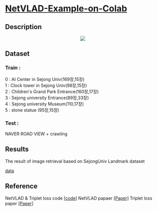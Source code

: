 # [NetVLAD-Example-on-Colab](https://github.com/socome/NetVLAD-Example-on-Colab/blob/master/NetVLAD_manual.ipynb)

## Description

<p align="center">
<img src="https://user-images.githubusercontent.com/44772344/58701146-24cdf800-83dd-11e9-924d-4e5e247bfec3.png">
</p>


## Dataset

### Train : 
0 : AI Center in Sejong Univ(169장,15장) </br>
1 : Clock tower in Sejong Univ(98장,15장)</br>
2 : Children's Grand Park Entrance(160장,17장)</br>
3 : Sejong university Entrance(89장,33장)</br>
4 : Sejong university Museum(110,17장)</br>
5 : stone statue (95장,15장)</br>

### Test :
NAVER ROAD VIEW + crawling </br>

## Results

The result of image retrieval based on SejongUniv Landmark dataset

[data](data:image/png;base64,iVBORw0KGgoAAAANSUhEUgAAAWYAAAD7CAYAAABZqT4/AAAABHNCSVQICAgIfAhkiAAAAAlwSFlz%0AAAALEgAACxIB0t1+/AAAADl0RVh0U29mdHdhcmUAbWF0cGxvdGxpYiB2ZXJzaW9uIDMuMC4zLCBo%0AdHRwOi8vbWF0cGxvdGxpYi5vcmcvnQurowAAIABJREFUeJzsnXd4VFX6xz9nWmZSSSUQAqF3ASkC%0ANhAFUde6Itixrmtb26prQXTd1d+6im1ddUVUsIN1dcEG0kuk95JASO/JTKbf+/vjztzMJJMQkISA%0A5/M8eZy599xzz53gd9685y1CVVUkEolE0n4wHOsFSCQSiSQcKcwSiUTSzpDCLJFIJO0MKcwSiUTS%0AzpDCLJFIJO0MKcwSiUTSzpDCfAIhhLALIXoc63W0BkKIcUKIg214vzlCiL8e4bVPCCHmHu01SX47%0ASGFuZwghThNCrBBCVAshKoQQy4UQI1tyraqqsaqq7mvtNYbS1oJ5ovFrvgB+5X0XCyFuauv7SlqG%0A6VgvQFKPECIe+Bq4DfgYsACnA+5jua7fGkII47Feg+S3jbSY2xd9AFRV/UBVVb+qqk5VVRepqrop%0AOEAIcYMQYrsQolIIsVAI0S3knCqE6BV4nSCEeFcIUSqE2C+EeFQIYQicu14IsUwI8VxgnhwhxOSQ%0AeboLIX4WQtQKIb4XQrx6JH+aCyHOF0KsF0LUCCHyhBBPhJzLCqz3OiHEASFEmRDikZDztoA1WSmE%0A2AaMbDB3rhDiASHEJiGEQwjxlhCioxDi25B1J4aM/0QIURT4S+RnIcTAkHNzhBCvCSG+EUI4gPEN%0A7hUnhPhJCPGSEEJEeM7uQoglgft+B6Q0OB/x3kKIW4CrgD8H3FBfBY4/JITYG5hvmxDikmY+41FC%0AiHWBz7hYCPF8yLnRgb++qoQQG4UQ4wLHn0b7wn8lcN9XmppfcoxQVVX+tJMfIB4oB94BJgOJDc5f%0ABOwB+qP9tfMosCLkvAr0Crx+F/gCiAOygF3AjYFz1wNe4GbAiGahFwAicH4l8ByaxX4aUAPMbWLN%0A44CDzZwbjGYAnAQUAxcHzmUF1vsmYAOGoP1l0D9w/hlgKZAEZAJbQu8D5AKrgI5ABlAC/AIMA6zA%0Aj8CMkPE3BD6LKGAWsCHk3BygGjg1sFZr4NhfgWRgDfDXZn5vK4HnA3OfAdSGfl4tuPdfG8x3OdA5%0AsJYrAAfQqZl7XxN4HQuMDrzOQPu3dF5gnnMC71MD5xcDNx3rf/Pyp4l/U8d6AfKnwS9EE905wEHA%0AB3wJdAyc+zYoroH3BqAO6BZ4rwK90MTWAwwIGXsrsDjw+npgT8i56MC16UDXwH2jQ87P5QiEOcLY%0AWcALgddZgXt2CTm/BpgaeL0PODfk3C00FuarQt7PB14LeX8n8HkT6+gQuHdC4P0c4N0GY+YAs9G+%0AEB5o5pmCn1dMyLH3m/m8It27SdEPjNkAXNTEuZ+BmUBKg+MPAu81OLYQuC7wWgpzO/6Rrox2hqqq%0A21VVvV5V1S7AIDTLaVbgdDfgxcCfplVABSDQrKNQUgAzsD/k2P4G44pC7lkXeBkbuF9FyDGAvCN5%0AFiHEKQEXQKkQohr4Aw3+zA9dB9qXTGzgdecG9w19liDFIa+dEd7HBtZhFEI8E3AP1KCJOg3WEukZ%0Az0ez5v8d4VyQzkClqqqOSGtt4b3DEEJcK4TYEPJ7HtTM+BvRXGA7hBBrhRAXBI53Ay4PzhGY5zSg%0AUzPPImknSGFux6iqugPNohoUOJQH3KqqaoeQH5uqqisaXFqG5qroFnKsK5DfgtsWAklCiOiQY5lH%0A9ACa5fglkKmqagKawDXy0TazjtD7dj3CNQBcieYGOhtIQLPWabCWSGUW3wT+B3wjhIhpZp2JDc6H%0ArvVQ9w67b2DP4E3gDiBZVdUOaFZ7xM9NVdXdqqpOA9KAZ4FPA2vJQ7OYQ/+txKiq+kwzzytpJ0hh%0AbkcIIfoJIe4TQnQJvM8EpqH5UkETtodDNo8ShBCXN5xHVVU/WlTH04GNq27AvWguiWZRVXU/sA54%0AQghhEUKMAX7XgrVbG/wINL9qhaqqLiHEKDSRaikfB541MfB53HkY1zYkDs1/XY7mtvnbYVx7B7AT%0A+EoIYWt4MuTzmhn4vE4j/PM61L2LgdDY8xg00SwFEEJMp/6LuRFCiKuFEKmqqipAVeCwgva7/p0Q%0AYlLAarcKLbSxSxP3lbQjpDC3L2qBU4DVgeiAVWjW0n0Aqqp+hmYVfRj4s3gLMHn0jIW/Gz1joRNg%0AyB1v7Ro9Y+EaNCFzoPlql6FZr7NbuI6rgDFoYvJX4COaD9nLQHMdhP70BP4IPCmEqAUeRxPbljIT%0AzSWQAywC3juMaxvybmCufGAb9V90h0RVVZWAfxv4QghhjTDsSrTfWwUwI3C/lt77LWBAwN3wuaqq%0A24B/om3qFaNtni5vZonnAluFEHbgRTQfvVNV1Tw0S/0vaCKfBzxA/f/zLwK/D0S9vHToT0LSlgR3%0A4SXHMaNnLLxSVfxXrPnr+RcOuWP2LmtS5z7AfatmTnr+kBe3ACHER8AOVVVnHI35JBJJ88gEkxOA%0AVTMnvS+E2AJMNMcmfY3mtuh8pPMJLdOwAs1anYhmeT3T7EUSieSoIYX5BEAIcRnwRlSH9L8bLdaH%0A0Tb+/t7U+NEzFv4Oza1gRfNnrls1c9KokCHpwAK0GN6DwG2qqq5vrfVLJJJwpCvjBGH0jIWZwHa0%0A8K6zV82c9FMzY69ES1z4D5qAD+Qouj4kEsmvQwrzCcDoGQsz0CIHotHcGMuAwlUzJx0yPG70jIX/%0AAO4H/rlq5qT7W3WhEomkRUhXxonB5WhhVgAvBP67BC0rj9EzFv4ReIX6WNiiVTMndQpY2XdwaNfH%0AALSojj5oSSBvr5o56YGj/AwSiSTAYVnMKSkpalZWVuutRqLRdRTGQRfWv3fb8f/wK/beepyJIWMI%0Ayv5VGPueg7BE489bj6HTADCa8a+aDRU5TV8f3xmR3B3V78U48AKEwail+Fbn41/+2pGvSyL5jZCd%0AnV2mqmpqS8cfljCPGDFCXbdu3REtTNJyZi/ey3dbCrlsZCav/7iHWpePi4d34aELB4aNyymx8/j8%0ATRwod2A1G7lgaAZ3Turb7Nz3v5/Nsp1lGAQoKtw9qS9DuiaSEhdFWkKkEN16/rexgHeW7iOntD77%0AeFi3RF67YVQzV0kkEiFEtqqqI1o6Xroy2iE3jOvJDeN6ArBqbxnLdpZRWutqNM7tU5g8pDNjeqXw%0AyZoDzFuRy5jeKYzokRxx3r3FtSzfWQZoogzw4sKdQMsE9rS+qfxn8R4SbGbG9Ermf5uLWL+/ktEz%0AFupjkmIsfPPn8c3MIpFIDoUU5nZMqJBOHd2Na15b0cg67tc5HoARPZJYsDaPGqdXvz7UojYbwO5W%0AAJhxySAmD21Y96h57C4vd72bjdur8MzUodz9XrZudafFR3Htad15/cc9VDg8PPPl1kbWvUQiaTlS%0AmNspe4trufq1FahAcqyFu97NRgXMRgNp8VbdOk6OjeKRTzaSU2LHIGDj/krOGpgO1FvUmUk2Hvhg%0AAwCn900hzmomt8ROVlps0wsIweHycde76zhYUccD5w/gnrnZeP0KnRKsGAwG5t42FqvF2Kx1L5FI%0AWo4U5nZIboldE2UVzhrQEa9foUO0BafXz/dbithdVAvAwk0FfLW+QL/ObBB8tPoAvdLjmLsslwPl%0AjkYlxJbuLGPpzjLSE6x8fu+ZTa5h6Y4SHvlkIx6fEnb8sU+1ZioxFiN1bj/PThuM1WIMs+4fOH/A%0AUfgUJJLfLlKY2xlLd5Tw4IfrCe7J/rhNKzGcnmDlrnP78v0WrXxxUqyFBJsFi8mAQWhxcE6vJqL/%0A/mE3VXVeTEZBTJSJqrp698bzV53M2D6H3hx2uH2M6pnMRSd34V/f7yKn1MFpfVJYtksTX4fHD/h5%0AaeEu7jm3HzfPXo2K5iZJ79CoCJtEIjkMpDC3M7Jzyxsdu3NiHy4a3oWb3lyNAISAl68dQVWdl7kr%0AcsPGGgRMGd2NM/qm8cmaAyxYG17/3eX1t2gd5w7pzLlDtHIb6/dXkFPqIDM5hkcvTuevn2/Rx23N%0Ar+amt1YDcNnIzIhukiOJHpFIfstIYW4nNHQddEmyUev0Uu30sXh7Mf/bWEhumQMBPH7JYOKsZtIT%0AbKyaOYnNByq5+a01ALx6/QiGZWlRGb07xunzGwSkxVsZ0jWx0b2bo6jKyadr8jAZBNed3oOiahd3%0ATeqrR4KECv/8tXnMX5uHEHD+kM7sLKrVNh6NBvqkxzHnljEtih6RSH7ryHrM7YSg6+Af04bRPTWG%0AgxVOapw+AA6UO9hbovmVVeCJBZu58PklvL8yly0HqnRRvva0LDISY3C4fBRVOXn+2+36/IoKRdUu%0AFqxreZeooionU19Zjs+vMOua4XSIsdCvczxXjs2ie1osI3okAZDewYrJKBBoXwBmo4GvNxQwqEsC%0Ac24Zw8TBnfglt5Jyu1u/JjR6RCKRhCMt5nZCqOtg2a4Sckq1jTuDgOo6X6PxN47ryTkD05n2an0N%0A9XeX5fLuslwsRoFfBX8gWNlqFtx//kAGZSSQGt98EkmQkmoXU15eisenzXHHO+swGwVTTunGnZP6%0AYnd5+ff3uzEZBKXVLqLMRqKjTZTVuumRFsuOghqSYiy6gC9Ym0dJtYv3V+bSJSmasb1bnAQlkfzm%0AkMLczth6oIovsutrD913Xn9O75tGWoI1zFf76ZoD/Ly9uFHURVKMBY9fwe6qF3OXV9X9wjeO68nN%0A43sdch0/bC3SRTmI168yb0UuQ7t14O2fc6iq8xBnM2N3e/H4FepqtSYnOwpqAPhmYwHTxmYxe/Fe%0AOnew8cmaA1TXeXnthlFYLcYj+Xgkkt8EMiW7jWjJBlhRlZPfv7gUnxL+OxmYkcBbt4zmx61F/P3L%0ArdSGiK5BwLQxWfpcc5bs5d8/7gm7/pxB6ewpriWn1MGdE/tw1andD3v9P24r4i8fbdTfC2BkjyQG%0AZnbgtD6pPPff7WwPCHIoafFW/IpCYoyFkhoXf79iGJlJ0cREmYixSrtA8ttApmS3U3JK7VQ6PCiq%0AitPjb7QBVlLtYuoryxqJMoDFpG0FBM8Iob1R0XzHoXMlxliIthixWYxahESZg36d40mNjyKn1EFZ%0AwKrNKbHz0IcbwmKdLSYDl4/qGvaF8enq/Tz3zY5Ga1KBNfsqWLOvggVr8qhuwmdcVefmtgl99NTv%0A2+esBVpuuUskv0WkMLcRnROjuXJsFmN6pTDrfztYvbec9bkVujD/sLUIlzc8maNh/YqMxGimn9mT%0AIV07cMc763B66kPfnv5iCxV2Dz5FxWI08PqNp7Bg7QFyyxy8szRH32wLRn24fQpj+qQwoC6ePcV2%0AdhfV4vEpjb4wymrdmI0Cr7/+C6NXWiw3jO/JXz7ayHWnZzFv+f4mn9vjU3VRlmIskbQMKcxtRL/O%0A8fTrHI/d5WVvsRZh8c6yHD5dm6e7NaaNzTrkHF2SbNwxJ1yUE6LNuL0KHp+CCjgVP6t2l/LpmjwE%0AUOf2IdCKEM1fm8f4AR0Z0SNZr7PR0E0RFHGHy8fKPeX4FRWzQZCRZCO3rI49JXYe/0TLAHx3WS5N%0AecOGdevAazecckSfl0TyW0YKcxtid3m5Y846yu2e+my9CG6NhjSVHh2kuq6xGyHU/RB0j6zYXQrA%0An97LxqeoCKB3ehw+RcVkFKCqpCXY9IiJHYU17CzU/MaKqpJbVqfPaTQIpp/RgzcX7424pliriWtO%0A60FJteuQ5UQlEkk4Mo65jXC4fNw+Zy27imqJiTJx6chM/n3DKIZ10xI+1udWNH1tIMZ5+hk9Gp3r%0AGB/FuSd1Ylz/tEbnhnXrEPbeH9D1vp3i+Me0YXRNjmZXUS25pXZURcVqNlFa42Lc098zZsZCXlm0%0Ak1UzJzHvj2M1vzZgEtqG4zNTh5KV2nQRJLvLx73zfmHG/E2H+mgkEkkDpMXcRmzYX8nOQs2FYXf7%0AAtl0BvaXaUXnM5NjGl0TaikLIDekQH2Q4ho3/9tUyBn9GscFr99fBcBJmR2ocHg4WKFZvFed2p2T%0As5KoCUR3KKoW6zxhUEfyyuu4ZEQms5fsZXtBDS8v3MH7K/ejqpqFH4ygu2fuLwAkRpuxu/1EmQ1Y%0AzQbKaj1cc1p3Lh/VVUZeSCRHiPy/phUIDY0zCoHb68cfwQ/73ZZCquq8pCdYGde/Y6PzkQoJNeTG%0AcT258OQMfj/rZ0CzZl+8ZjgDMjoQYzXhcPn445w1FFTWYTQIUuOiGNI1kRW7S6l0ePR5XF5Vj58e%0AlpXEmN4p5JQ6WL23XPchBx/Bajbg8ip0S4mhyuHB61fw+hXsgWqf7y3L4b1lOXKzTyI5QqQwtwKr%0A9pSxt7iW0Mi3wZkJ2F0+ckod3Dq+F4t3FLO7yE6c1cTMy07Ss/RCiZQNCPDKdSN0f7Td5eW611YS%0ADOhQVLjz3WyuOa07t5/Th/X7K3RLHVWlqNrFu8v28UV2PgYBL107opFvu6jKyZSXl2EyCF65biR7%0AS+x6mBugR4+U1Dh57srhJMVYmLlgM+V2N6/dMIouSdFH5XOUSH6rSGFuBRJjLJzUtQNdkmJYsauE%0ACoeXzXnVnDWwIzmljsCmmiaW1U4vt85ew7WndeeP5/SJON/WvPpswJvH9yTaYqKk2kVMlInb56yl%0AsNrZ6BqLyYDD5ePNn/Zi0Pb1dIv3o1UHAK3fX3Cu4AZdaH2Ml64dQYcYC8O7J7Fq5iQg8EXw75Xk%0AVzpxehRdsC0mAy9cPRyLUbuvdGFIJEeO/L+nFQhaunaXl2U7S/TjP28vwWQQDO+exJIdJWHXrN8f%0AefOvqMrJrW+v0d+/+dNe3vxpL8O6JXLT+F711nAIN47rSb9O8Ux69seICStBgvHF0RYjPz5ytp7k%0A4vIqEUU72F7K41P49O7T6ZIUTXZOBbfPWYvHp8jkEYnkKCFTslsJu8vLH2avZU8gZjlYR/mla0cQ%0AazXz0apclu0sDUuvnjCwI09PGaq/DxYSCgplS7tZg9bR+vutRWH+6Tsn9qFTok2PWb761CyW7yol%0Ap9TBVWO7sXBTIWV2T9g8wSQXh8vHne+u5WBFnUyrlkgOE5mS3Q6Yt2wfL3+3O+yYCtw1UbNCk2Is%0AXDE6i4RoC7uLasjOqQTgh63F8PEGXZxDswEP1c26YQRHv87xvH3rGKC+0H1hlZP/bijAbBSkxlu5%0AaVwvFFXVUrXtHq48tXtYneVQX/aOwhq25WsxzdIylkhaFynMrcC2/OqIxxuKa5ckG9e9thIR8AGD%0AJs6X7CtnRI9kpo3NapQNuHRHCac/+R3eQFBysIiRoip4AwkoKrC9oIbbZq9hxqWD+XRNHkaDYMP+%0ASg6UOYi3mXnp2hFU1Xn4ZLXmb/5xayGr9pRRXuuO2HE71M8skUhaFynMrcCgzER+2FbS6HiohWl3%0Aebl9zjqKa1wYEAiDSrzNTIXD22wReYfbx8AuCXRJsrFhfyUHK5zMW5HLhSdnEGU24PYq+ibf+v2V%0AXP7SMnyKQkZiNPtK7FjNBu49rz9FlXXc/8F6fIrK6F7JZOdUUF3nZV6gVZUAnvlqK1sPVss2UBJJ%0AGyN9zK3I3uJarv7XClTg83vO0JuUBmOLg92uUSHGaqSDzYIqBHNvG9uiesUvLdzB+yu0AkK3n9Mb%0Ao8FA746x3Pludti4y0ZmMn9t5M4lRgEDMhKIshjomRbPR6u0+S48uTMmo7GRS0MikRw+h+tjlinZ%0ArcTe4lqufm1FxM7RwXA5RdXijhWg1uUnr9KJ2SBaJMrBXnygtXa6fFQ3zhrQkfvf/6XR2KAoiwjz%0A+FXYfLCasho3n4e0nRIIBmUmALINlETS1khhbgVyS+yaKKvhnaODDO+exKvXj4x4bU6Zg7ebKAwU%0ARIs1XobHp5BgM/PKdSOpcXq54uWluEO6jrx07XBWzZzEqpmTeOLSwZzaN1XvKQgweUgnfazd7ccd%0AUiTpi1/yeXnhTtkGSiI5BkhhbgU+WXNA38ybvzaP+z9Yz5/mau6FnBI717y2gnvnZZMQbWbCwPRG%0A17/+0x6mv74y4tyhscZRJsEtZ/WiJrCJ527QCuqVRbtwBMLxzh3SmeeuPJnT+6UxpncKACt2lWIy%0ACsxGgdPtw2w0IICnfj+YARkJmAwGZl0zXLaBkkjaGOljbmN2FNTwS25Fo7C0vcW1zFq4E6FCZnI0%0A+8vrIraB+mBFrh7dEcrwrESycysbHW8Y0lZU5eTyl5bi9auYDAKbxRgWSw2a39lmMfHsNBmvLJEc%0ADWQcczshp8TOgx+tJ6+sDhWIMhn4faBtU7BAfTAs7UCZg9d+2IMAXrpuBCt2l7J/xX69DVQokULo%0AALJzKsgOqWcBkUX5ipeX4fWrGISWRv3Q7wbyzYaDLN9dro/zq1oFPBmvLJEcG6TF3ErsKKjhf5sK%0AMBkERdUuvt9SBNQXINIyA9fgcPupsLtw+1TuntSXLkk2/vLxJlRV5ev7x9EhxnJU1hOaRRiJoPgG%0AIz2mjenG3ef2Oyr3lkh+60iLuZ0QbCUFWuumoDDXOL16zYnqOi/nDe3MO0tzAMJcFK9cN+KoiTK0%0ArKdgMNLDZBBcd3rjovwSSVtjnzMH+6uvoXq9xFx1JXH334cQkeKLTiykMB9FQuswW81GLhiawfQz%0Ae/Dmj3swGwVp8VYSoy2c/9xi3F6FmCgTNXVefnh4Ag63T7dorzk1i2e+2kpxtZPoKLPeE/DX0JQL%0AJEikqnISybHEs2kT1Y88hnXSRNyr11A760W8e/aQ9O/XTnhxlq6Mo0ikjb3MpGgKq5xYzUbcPkVP%0ApQ4lzmqizuOj4an+nePpn5HQ6kkev6ZYkkTSWtQ8909qX5gFQNxfHqb2uX+Cx0PSm2/gLyk+rixp%0AmWByDOnXOZ4rA1bp8l1a49O8ijoQMLZPCiYDmAxafQuA0/tqYWsOtw+bxUTvjnGA5sZYNXMSb986%0AhhE9koDWTfJoWCzphjdXyV59kmOOv7RMfx0zbSqGhAQwGHB8+BHVjzyGSIhHKSujdtaLlIw/C0WJ%0AvH/yaygcMYr8jEztp19/fD7foS86CkhXRitQVefB6an/Bfr8Kos2az7my0ZmsulAJbuL7azLqSQh%0A2syLVw/ny/X5LAhk6AVF2O7yMnvx3lZP8jiUm0MiaW3K/3Abrm++BUXBMmokyZ9+gjE1RT8voqNR%0AqqpAUXD/9BMAvu07sIwfh+fnpfh276H2b38n4dFHjtqaKh58GKWwEJGUhCE5Gf/u3VRcdDFp//36%0AqN2jKaTFfJSxu7y8vGgXRiHISonBbNTM49P7prJq5iTG9U9jd7GWBej0+DmzXxr9MhIY1EVLf06O%0AtTC2d2rYBqFM8pCcyDjmz8f11ddEnXkG0VdfhWf1Gmr/9nesZ0/Qx9Q+/wJ4vWA0Ykiud+l5NmxE%0AREUB4Pzm21+9lvI/3EZ+1yzyu3TF+f77ACS+NIuU7xcB4N2y9VffoyVIYT6KOFw+7np3HQcrHNwy%0AoTen9U2lY4KNmCgTS3eWsmhTAffO02pZCGBs7xS+/CWfL7PzeParbRiE4KVrR+BXVH2eJy47SW/X%0AJJGciNTN+wCAhCdmkPC3pwFNZC1Dh2LsoUUH2V/9lzbY78fUJ6QFW2Ulap3W/V2pqflV62j4BUHA%0ANWLu2xeTyaTfP5RQIS+99LKj5k6RwnwUCRaTr3H6eParbcxdnkuF3c1tE3oD8Pj8zXgD7bJVYMVu%0AzYf2zFfb8PgUHr90EHFWMxv2V+rz3D5nLRc+v4T3V+Yek2eSSFqT8j/chmf1agAq7rlXOygESk0N%0Ajvnz8e/bh6l3bzBqfzGahgxBVULE0Vj/l6QhPv5XrSXSFwSAd9u2et9yyP2asvSPBjIqoxUItmHa%0AX1ZHvM1EUZWLpj5lg4BIbfn6h3QgkUhORBzz51N1158QCQmo1Vpziehbb6Hu9TcwduuGMT0dz+rV%0ApP28mLoFn2Gf9SKGLl1Q7HaoqtImMRp1Kzb2lptJmPH4Ea+neNxZ+HbvptP2rRji48nPyARAJCWh%0Aejxgry9EhhAQGwu1taT9vBhj9+4UZnbD2K0b6SuWNZpbRmW0A4KWs8PtozAgysmxkeOCG4pybJT2%0AJ1OwA4lEciJgnzOHopGnUDj0ZGr+8RyqquoWauwfb9PH1c3T/Lq2SRNRKrQGxcbUVGznnA2AUl4O%0ADod2vG+f+tY/gMjs0ugeh4MhSYuA8hcX17skDAbUigpNlEPC8Uz9+0Ntrb4+g8GgW/pHAynMrcDw%0A7kn88PAEBmTEE28z8er1I7lpfE8A/nxBf0yG+l/wvZP78cPDE1g1cxJzbh3DDeN6cv7QzoDWgWTd%0AvvKI95BIjheCiSL+wkKU0lJqZ71I3Tff6MIbe+01WM8/Txtst2MeMZy4xx4NE0rTSScFJvNAwK1g%0AOfVUEp7/p3bcZKL2sRnETL+eqDPPpHbWixQOGHRYAh09dQoA1U8+RfVftOiO2JtuxHLKKdotThqs%0Aj/XX1nenLxwwiJJLLgNV/dXulCAyXK6ViNS8NDbKxNzlufhCzOTnv91BtdPLzeN70a9zPB2izfz7%0Ah926i0MWqZcc79S8+BIAllPHorjd+Nauo+q22zGkayVv/cXFJP77Nd0VkPbF54AmlJ7Vq6l+8imM%0AGRkAxN54A97cXNyLvsP53lycASNHxMejVlRgHjyYmqf/BoBaV0ftrBcxDRhAdFD4myFmyhRc3/+A%0A69v/garqXxClZ2nWulob4soIfKkAGDp1wrtG++vWNmki0Dj873AtYCnMrUSweWkw7K242kms1cz+%0AMu3PsJgoI09fPpTBmR30kprBtGivX6FTghWDwSCL1EuOe7y/rAcgetpUqm6/UztoMKDk5wOECW8j%0AYQPcP2pxy0Gh9G3aROmi7zTLOWANmwcOxLN0KXWffabNbzbr56pnPontvMktygz0/LJej8bw7tyJ%0Aoii65S5iY/VxqjdgMFmtKAUF2usoC3GPPapvChrSUlFKSvGsXsO6tPTB+RmZIiM/r0Xmu3RltCKh%0A4XOXn9JNF2UAh9vPn+Zm887SfUBoAXw/aXFW6tx+Hrt4oIxflhz3qAHXg2ddSC9KIRA2G4aMDNyL%0Al1A3d54uvKHRDuZRgU4/NhtMoJKMAAAgAElEQVTW005DCIFl6FASnnoSY3o6hpQUjL164Vm6FADn%0Al19p471eTP206ohKfr5mBR+C0IQSY+/eUGun4qKLdReH6vU0uib6iivIyA+0ZHN7KOyaRdUjj2n3%0ALSnFPO5MANJMJgvwTEs/MynMrUho+Ny/f9gdcYzZpP0KQtOii2tcVDm9vLRwl4xflhz3GDtpLcw8%0Aq1brxwzx8YjYWMy9e5GRt5+MgwdI++JzDAaDvikYPfUKvGs0N6AhOpraWS/qAht7w3TS160h/vFH%0A8e/Zg3nEcG1ip1O/R8z11+mvnQsXHXKdzi++ABonlMRMmYL1/PPw79xVP9ijiXT0ddfg+GR+/fGo%0AKH1TECDxyZkgRNDPfdkhFxFAujJakaA7oyVMG5tFn07xuj8aYGt+Ne+vzJVF6iXHNbE33UDVPffh%0A21UvbNaLL8Y5bx6GlMauuuCmoGfDRu2AEKiKgrDZcC5chO28yXo5UH+pVpOmwz+fw71kCTWPP6HP%0Ao/sMzGaUstJDL9Tl0oZHSChJfuP1sKGOjz+m6p77qP3r03jWbwDAdNJJxNwwneo/3aOPE8nJoZEj%0ACYdehIYU5nbE4Qi5RHK8ELapBhgyMjAPGkid06mHwYWiR2PkHdQOBKIdVJMJpaxUj/IQ8fG6cHrW%0AbyDuxhvDhLlmRuC1EBG/ABphtYLXi3fbNkhL044FEkr0L4Lycs1aVlVEYqLu/wZI/NcrmLOywoS5%0A+uG/hN6h+tCLCHwGLR0okUgkR0ryG6+TkbefhKeeRCgKtX99mtg776gPkwsh6NP1bt6sH7NOnIhq%0At2NIScXx3lwAYm68AWNWFgB1c+bUxx7HaVUahaoSdc454PE0+gIIxlUX9O1PQb/+FA49GWNmFwAq%0A77mPsrO1TUhz/376F4F5xHBwuzULOCoKtbIS8/DhiLSA6Dud9aF5gY1G15dfIVJTgxuPn7f085IW%0As0QiaTNib5hO7A3Tmx0TycI2DRyAGrCwa155VRt31ZUYM7tQfe/9eLdtr489njYVY2Ym9n+9hnf9%0Aev0LwD5nDjX/9xxqTQ2oqpbeHYioiJ4yBcdbsxEdOqBWVOCvqACLBW9xCaUXXgxoIhvE2LsX/i1b%0A8WZnYxoyBF9JKdUzn8SUpTVPNvXqBRYzvq3bUEtLKfH7PWlG4wMt/ZykxSyRSI4JYVZr3/4UDBmm%0AJ4Q0Z2GHBr3FTNGsazwe6t6bCyYTqtVKzPTrSV+3hk4b15Pw0IN4N2+m+pHHUKurtYgLwLdxoz6P%0AY847YDQSNWECGfl5pH77X/B4iLngfK2qXQOUgkL9tTFQ7c6zfAV18+YBYP39pfi2bkPExyPi4kgz%0AGi3AJS39bKTFLJFI2pygewCLRY9wMPXqSe2sFzEPHIjtvMlAZAvbPGgg3s2bccydh6l7d/14/CN/%0AwdixI5V33U3U4MH6HACuRd/pry1DTsIZshEZugbXF19Q+PPPmHp0rz8XATWYYGIwgOIn4aknsf9L%0A66gSPW0q/tz92ji3W58bmB+ov7Ef6N5cTLO0mCUSSZsT9BOHiBa+DRvBYjlkaFvM1Vdpc7w1m+pH%0AHtWPR0+9Atull+jRG6GEdkMxBjIOwwj4hEVsLAmPPYpntZbJp1YfovaFwYAhJVUP3wta6J61gWJv%0AbjfGPr1Dr9gEdAMWNDtt83eVSCSSo0vxpMnUvf9B5JNCHDK0LZhgYoiNRVitmAYNAsAQE4MQAhEb%0A22iO0G4oltGjwyf0ePToC2PHjtguvQQC4XIiPq7phQgBPl/EyBI1pJhRA3HfEPjvBJpBCrNEImkz%0Aql+YhW/LliZdBHg8GFJSsc+ZQ8GAQfX99jIyKbnkUj3yItRC1SvP2e2oqqpHb4QS2g2l7qOPw+9p%0ANuuFkZSqKopGnqKH4alud9MPo6qYTx4WMbLEECLoSnWVfgXQMbikpieWwiyRSNqQug8+BCDqzDMi%0AD1BVzH166xt1oXjXrI1YiD4ounUffYxzwWeoTifuH37Qy3+W3/oHSi+4UB/v+vLL8C+GkM09pbgY%0ApbJSTwpxfv6FFt/cBEp5RcQaHCKhQ/0bp0t/OqA4uIwmJ0UKs0QiaUPUQLpy7PXXRzxvSElBCbSK%0A0rFadVdDpL5+QdeGY/bbVD0+A4CY2/5AwmOPamncX/9XE/xhw/Rrkl59hYSnnqwX6BChDia4AJj7%0A9ydj725trCEglzYbsXfeAURuZ+XZtAlvdnaj42h6OzTwenHEDyBkoEQikbQJIpD84VqyRKsr0fB8%0ASgpKWVnYMUNsjC6KTRWiD7o2YqdfD0DMtKmarzjEmk2cMztwE4Fz4SJib5hOdCDcrvOObRgCNT2U%0AkhJi7rgdAN++ffr8lpFaQaW0b/9L3J+1kGTVbtddLYWjTsHv9+sRIHEPPagnu4TUhD4JOAhc1Nzn%0AJIVZIpG0GdFTfg+A4403MSQm6sfNI7SuS/4dO+prZARQyiv0UpyHKkQfjL4IbgTqVi5giovThVop%0AK8U+Zw7Oz7VkvILBQ1CKNS+DdeJEEh56sPHaIxTSx+vF2LOHVms6v4Cqm2/R1xB3y81k7NiGITWV%0ACkXxAn5AAfY1+xBIYZZIJG1Iwv33I1K0CAmlqEjbeAO8mzZp7gGLRdscDEVV9c24YL3mpghGX9T+%0A5z8UjhgV1tXaF8j4Q1Vxr1xF9SOP6VYyDgciUB/DX1RE3Xwtmi00TjpYZS5YpjS49sQXnifpA60l%0AlnvZcn0Nwc1IpaqKZKPRDJQAAjgD2J+fkdlkgWgpzBKJpE2xnXsuAJ337SH6iisAiBp9imalmupz%0A3kIL0wOYhp9M3GOP0pDyP9xGftcs8rt0xblIi1+u/dszuushSMnIU+rfBOKn/bvry/Gq5VobN++m%0ATVQ/qt3Hu3NnWA/BYEZixsEDCJtNW1e3bhgDPnDV7W60GRmyudgJCDrJM2mmPrMUZolE0qaEWpSG%0AFC2dWSQkaH7YkPC09LWrMaRqYW8iMZGOX36hNT0NIbSofvTVV+Hbuk3fKHQtWqT5ioN+5tDU6kh9%0AAOMCXwQ+n95GKuYPt9ZvIjYoth/0l/tycvAHLHMRFRW2GVn95FOIEJcNcA+aOwOaqc8shVkikbQp%0AoRalCIioMJs16zLU9VBUhGrXBLIp33KwqH7CEzOInjpVOxiYE5eLqCFDIGDZxvzh1uYXVlGprSVE%0ASE1pqU1mEwb95ZX33U/FtCsBiBqjJa+Exlmb+/QJvayQet1tsj6zFGaJRNKmhFqUjnfeJeqMM3Cv%0AWEn1k09hm3K5Pq7y9jtQAx1Jgr7lYOGjoHtBqdDcD8bUVNzff69dGEyvtlpxLlyoW+HKodKrA8T9%0A5WH9tXvpsqazCVNSwGTCv3cfnuUrMKSn02H2W43WaLtiSuhloRX3m6zPLIsYSSSSNqe58p/2wYOp%0Afvpv+LZtB+p9y8HCR9ZJE3GvWUPtrBcRwaL6xcV6NxPRoQNqcTEYjXi3bNWtcENz6dUhxFx6CTUP%0A/Fmbt6g4YjZhcC2hhZM6PPUkFVddo/cfxGCgdtaLJL7xOju8Hkc/syUGmAYUAek0U59ZWswSiaRd%0AEXvDdDL27iYjP4+M/DzdtxyMD3YtXETsbbeB2axXeat+8ik8mzYBED3xHOKfnIlaV4cvJ6feCvc0%0AbqZq7Nmz0bHCEaP012ptrZ5NaDvnbN0aLr1Mm9N2xRTd1VH7xpu6KJtOGqyH+FXecituLZD5U7SQ%0AuTRgOdBkfWYpzBKJ5LggtEJc7TPP6pt5hs6dcS9egm+T1vHEMX8BnuUrtA0+oxHnp/PBbKbuk08b%0A1ejw5+Zi6JIRfqOQJBZfXh7VTz5F7J13YMjsQvUjjxEz/Xosw7QEPs+y5Vq8tNGId906/bqoSy6t%0An89mY4glKhbYl5GfZ8rIzzNm5OedJst+SiSS4x+lfmPQOrm+1rIhsQOp/9W6i1gnnoOwWHAtXKid%0ArKvTxNjr1TYSPR4sp51Khxdnaef9fpSD+RATU3+fkA3IDv/3rF7K0/2d5sOOnnqFHopXee995A8Y%0ApM1tMevXOWbOrF9ffPxhd8mWwiyRSI4PQkLcTENOqj9sd+hujg7/fI5OWzaFxUPbLrk4bBrPsuUI%0Amw1hs2H7/e/JyM8j+pL65iLpmzdqSTAh7hMIzyo0BXoNiuhozN26BiYOCccLSQU3de8e7Ngtu2RL%0AJJITDGO9XNlfmKV3HjHExDROxTaZ9FKeDRNVhM2mCa7RiPOrryhcsqS+Ywma2OJwgNmMd+MGikae%0Agur1aseBopGnYOyl+abVujq8O3ZqFwavg7AvEc+WLcF2WLJLtkQiObEILXYv4uK0zTwhMA3o3ygN%0AOijKEO6bBk14fTn7UO12TH36hHUsAaj78GMtTE9R8O3eQ8z064m57jr8+7V2UUpdHd7A+A7/+D8s%0Agap1QeEOw2DAfNLgYGnQrS19VinMEonkuCC02L012IVEVbGdc07jNOgQYfYFojWCKDU1+AuLADD3%0A7knlo4+Fna95+mmizjlH31yMnnoFqq/eTRFMigFQPZ6GmX3amEA9EBQF78pVKJoFXdVoYBNIYZZI%0AJMcFwcQUER+P8+uvEYG6yNbzz2uUBh175x3E3HoLAP599cXcRKdO4PWiBGKenQs+16IwQkqQiqgo%0AvOvX6y2rnPMX4HjjTf182oplkKC5i+vmvIMIepADyTAI/QiJr7xMxsEDVKmKj/ruJYdECrNEIjlu%0AiL1hOp23byUjbz+d9+wi4aEH9Q4iDRuimgcOqL8wUGNDLSzEet5kYm//Y/jEgZA3jEaiJkwIa1lV%0A/cRMzCfXF9l3L1uG8HjAZMK7axfulau0+991J7bLLtP8y4GQO8vpp6GqKtHCYKC+e8khkcIskUhO%0ASIJ1NAA6rg90FBECER3TuIGqy4WI0QryB2s1O+bO1U+bBg3WXzvefEvzQRsM2H73Ozpv20LCU09S%0A9/Yc3EuWEHvnHaQsmA+A8+NPcC74DKsQBuCrlq5dRmVITmjsnloe+Pl+SutKMBvNjOg4kukDb+SR%0A5Q+HHbtz2N1YjE00CJUclyiBrEAAY4Mi+ZahQ4kaNw734sUAxNx0I46587RsPaNJT7d2vP8B/pwc%0A6ubOxTRsKL71G/Bu3EjUOefg/u47XeAjpZgnPPUk9n+9hur18rbdXjQ9NnZ+S9cuLWbJCY3RYOKa%0A/tfy0lmvMrHbJJYcXMym0o2Njq0rWnuslyo5yoT27tOL5INe8yL+gfv08/6SUnC5wO/H/fPPANQ8%0A/wIiEO1hHT+OtK++BLNZ90EH/dtNEepaeaymKr+5TL+GSItZcsJh99Ry35J7KXQUAGAURsZ2Hkvv%0ADn0wG8xkJXQnKyELgFRbKmaDmc6xGc3MKDkeiZ46Bc/q1QBU3nCjdlBVdSs3uGFY84/ncH39tbYB%0A6HbX1212OvGt0b6wvVu36UXvE195GdsF57fq2oUaqWB0E4wYMUJdF5IPLpEcCyK5J0JdEU6fk9WF%0Aq3B47Oyr2cd3++vr6EYZo/ArCn7VhxrYO0+MSuSls14lIarFiVmS44TyW27F9c23mrVsMmmF70M2%0ADEOpee6f1L4wq/6A1aqJtKIgrFZETAzR06YS/+CfI17fHEKIbFVVR7R0vLSYJccdLp8Lp68OVVXx%0A+D0sObiYkR1HcUbmmQDYTDbGZY4H4Ou9X2IUWtzpGRln8tPBHxEIDMKAX/XTOSaDAkc+t353Ez7F%0AJ33OJxjJb7x+6EEBGiWiGI2oXi+oKomzXmh1KzkUKcySdklzVnGMJZZbBv+BrITu/GvDK2wq20ih%0Ao5Dbvr9VH9+rQ2+2lm/Bp2iJBv2S+pForU8E8KtaoZqgu2NIylCuGzSdhbnf8tmeBYzpNJaxGae2%0A/YNLjhmhmYWxD/4Z+//9A1QVU7++zfqSWwMpzJJ2SXDTLiuhuy6Wm8s2YffYMRvN9O7Qhy1lm/Gp%0AmvDO2/EeAAKBisrG0g1c0/86dlXuZHXRKnZU7GBnhVbTQKXefRd8XeEuJ8WWIn3Ov2GsZ0/QXRm+%0A7Tv0zcL4e+45bNfFr0VGZUjaJTaTjbEZp9I5trMulhf3vJSXznqVcV3Gs6F0vS7KAFnxWhEaFZUU%0Aq2b55Fbn0jW+qz5mUtZk7hr2JwT1/5MlW7VmoDsrdzL168t5Y/PrDEoZTMeYFidpSU4QQjMLXV9/%0ADTYbMXfc3ubWMkiLWdLOCHVhGIQBj9+DgoJA8OHO99lbvYdYcywGYWBa3yv57sB3lNQV4/TV6dZy%0AYV0hAEsLlujzdoruxKj0UbyQ/XyYxVzu0nrGCQQPjnyY3Npc5m1/j+/3f8fvel7Ytg8vOeY01/Kq%0ALZHCLGlXhLowvtn3NV/u+4L+SQPYXrGN9JhOLDm4WB87b0d9ZlZxXeRsV5vRRoothTx7Hl/v/Ypa%0Ab+SGnDGmGDrGpFMUEPUoY1TEcRJJWyBdGZJ2RdCFUeEq54cDWseIPVW7AcivzQcIc0UE6ZnQS3/d%0A0VbvhnD5XeTZ8xAIMuMyiTOHN+RMC4y1++z8afGdzN/9Ked1v4Czuk5AIjlWSItZ0u7YWraFx5Y/%0Aij/EhwzgVlz0SuiFyWBiR+UOLAYLHkVrsLm/dr8+rthZbz0H3RYqKuXuchRVCZuzxFmMzWjD6Xfy%0AxyF3MDFrUms9lkTSYqTFLGl39ErszctnvcJV/a8B4OSOwzEIA1ajjT3Ve9hdqVnQQVEG8CneiHOB%0AZoUD/FKcTZ3PicVgISmqPl3X6XcyIGmgtJIl7QZpMUvaFfuq9lLjqSE9Jp0qVyUAqwtXMSB5IOnR%0AHfkx70f8+CNe+/CoR9hatoUv930Rdtzp0+rknps1maFpw/AqHtYWreV/ud/qY87qOgGTQf7vIGkf%0AyH+JkmNGpCSS0zPO5PVN/6LSVUmMJZbBKSexp3I328q3sq9qLwOSBhBvSWBV0cpG8/19zdPN3s/h%0AdfDy+hcpdZbqxwSC8ZkTpLUsaVdIYZa0OUFBLgmExA1NG0Z6dDpf7vuCMZ3G8takOWGW8+rCVby1%0A5T9MyjqX83tcwFub3jz0TSLQO7EPtw+7kxpPDbsqdvL53s/YVLoRp69OWsuSdoX81yhpcyJl9Z3d%0A9RxMwsTsrW/xfPZzGIQBFRWf30dcVByj0k9hef4yvt77VZOuDLPBjFEYcfldxFsSqPHUNyUenHIS%0AZ3WdwM95Syh1ltAnsS82oxUAq8naJs8tkbQUKcySNicYEmf31OqV374/8B0dLB2Y2ncaWfFZPL7i%0AUexeO1HGKIakDuXOYXfj8bu5f8l9lNQV41f9YYkiAF7FixdtE7DGU020KRoQ1PkcGITAZDBR7Cxm%0A3vb3UFQtaaVbXDduG3J7W38EEkmzSGGWHBO2lm3h8RWP4VU89EzoiclgZmflDv6z+Q28ig81IJxj%0AOo1l8cGfGNNpLIlRiZze5QysxijmbZ+LT/VhEIZGIXAAUYYoPH6PnradYOkAwOV9pnB5nylt+qwS%0AyeEiw+Ukx4Reib25f/gDnJU5gb3Ve3H4HIAWQeFVNEFVUfVMv+8OLKLWV8uPB77nvW3v6oIbSZQB%0A3Io7rJbGqsKV/HPdP/D4PRHHSyTtCSnMkjZnX9Vetpdvo85fx4qC5QAcrM0jzhLP3097lrO7nqOP%0AVVFJs6WRXbwOn9/HvcPvD8v8s0RInY4yRCEQPDTyL5yVqUVbDEweJFtISY4bpCtD0uZUe6p5Zf1L%0AekjcKZ1OIcWWyvzdn/LQsj83Gl/iLEEg6BybQafYTrw84VV+zPuRT3d9jDdgAfeI70me/QBexYtb%0AcSMw8H9rnyU+Ko7zul9Ap5hObCnfLMt5So4LpDBL2pxhaSc3ColbdnBps9ckWZNxeuvYXr6N9Jh0%0AKpxat4ngBuC+mr16p5L06HSK6oqY0PUcJnQ9mxkrHsOjeBiWdrIs5yk5LpDCLDlmhFrOsZZYxnQ6%0AlUHJg/hszwLKXKVhY8tdZSzO/4l1RWupdFUSbYqmf9JA4s1xrC5eBWhNV0/vcgZOr5OiuiJSbKn0%0ASuzNrPEvsbxguSznKTlukMIsOWYELWfQ/M7f5nzDm1sa92hLsaZQ5iqjZ0Ivbhtyu25p13pqeD77%0An/o4j+Jhcd5PABiEgU92fsTnexZwUuoQ+icNAGQ5T8nxgRRmSbug2lNNdvE6DBgQiLAkkjJXGQOS%0ABjIqfRS3fX8rxY6isIiLIBO7TmJZwVLqfHUoqoJBGHD5XawpWk12cTbnZk2WqdeS4wIZlSFpFyRY%0AErjr5D/xyOhHGZk+EoB4S7x+/tSMU3lo6Z8pdhTpGX4AJoOJqEAG35byzWHhc4qqMDp9TKAjto+h%0AqcNk6rXkuED+K5W0C4L+5jJnmb6hV+PRuo0MSBrAiI6jmL/7U4QQePwe3aL2KT58aNZzQaDjtVEY%0AsZmisXtrWVW0Ug+vS41Oa+vHkkiOCGkxS9oFQX/zE2OfJMWWglEYdUt4R8UO7l1yN52iO/HHIXdE%0ArJVhNdo4I+NMAPyqH7u3Vj8XFPr82oNt8CQSya+n3VnMpXvL+ez+/6EqKjcvuBKDUX53/JZIsCRw%0A17A/6SF0725/hyv7X43Da+ezPQvYWrE14nUuv5Ol+T9HnK86UMxof21uay5dIjlqtJkwZ3+8iXXz%0ANgEw/cMpWGyWiONWzs7GYBT4FTXiecmJTcMQuvO6X8ClvS/jfznfYECrONeweFGQ4PEOlg7Uemvx%0Aq35dlAGSbSlt8gwSya+l7YT5g83667enfhzRGs5ZeQB7iYOs0ZnsXbq/4RSS3wChIXSgFTua+vXl%0AeBQP6TGdqHM7qPFF7nTd0daRYmcx1Z5qzAYzflVzeViMUXj8bvxK40gOiaQ90iZ+goV/W4yqqERo%0Abqzj9ymsfnc9p1x3MkazsS2WJTkOCCaIjEwfRZGjsElRhvAmrMF+gP2TBjC1z1QAbKbo1l2sRHKU%0AaHWL2W33kLv6IMk9EinPqWxy3I5FuzGajXz/3FKCf6mqigqHqdHSR33iEJqynWRNBrRWUFajFa/i%0Axaf6MAqjbhkHX1874HriLHHM3vIftldsI7c6h/O6XyBjmCXHDa0uzF8//j0I8NR5MZoM+L31caal%0Ae8tZcN+3NOEyZM5Vn3Djx1MbHW9OfKWP+sShob/5tM6nM6Hb2WTEZvDu1ndYVrBUF2WAUemjWFm4%0Akip3JadmnMq0flfy1pb/cOPgm5mYNekYPolEcni0ijCHCqc1LgpUqC2yh41RFZWVs7PDjtkSrTir%0AXLpQT358XMT5Q8W3bG8Fnz+4sN5VokLP07qxd5n0UR/vNPQ3ry/5RRfqKFMUUYYo3Io75Px6vQXV%0Af/d9rW8eSktZcrzRKsIcKpyn334KGxdspWRXediYt6d9hDnajMlixOfWrJ7UXskcWJuvj0npmdRo%0A7oYbhKvm/FJvIQcE3WCW7osTkdCqdDsrdxJljCLffpBPdn0MwE2Db5GWseSE4KgLc87KA1QX1Oou%0Ai67DO5PWK1mzhIF1H23iwNp8rPFWPE6vLsoAedn5GIwCxR/ZDRG6QXggWxPw2lIHKb2SKd5eSlSc%0ABXetp0kf9a4l+/jp+RUA3PjJVEyWdhfGLWkB1Z5q3t8+Vw+FsxijmJA5QVrGkhOGo6pMQeE0hlis%0Ail8hNjWG2NQYACY/Op6t3+xk42fb8Dq9YderCmExqg3D6nYs2k1UXBTdx2Sy84e9ANhLHLhqtD9n%0A3bXaTvzuxTkAzLn6E278SPNRl+4t10VZcnwzLO1k3jvv/WO9DImk1Tgqf/OX7i3njUvm8Z/L3kdV%0AVRzldfo5NcImXFVBLbUljiY3/ZqiqqCWkp1lvHnp++T9UqAf97m0+NTMkzsBkJTVQT/++kVzUfwK%0AC/+25HAfSyKRSI4JR0WYf351tS7ANYV2FF+94s6d/lmj8QPO7Q0CMoamh1nXh2LIRf259LnJDLqg%0Ab8Tzeb8UAlCRWxV2/M1L38dRVkdsan0cq+KP3MRTIpFIjjVHLMxBK/n1i+ZSeaCqyeSR82aMDxur%0A+BWyP9iEKcrEuY+MIyZZE8vLX7mAM+8a3ew9Y1NjSOqeyNZvdkU8n94/tclrhVFgL6235H1umQUm%0AkUjaJ0fkYy7dW86Ce7+tn8RqRnV5UbyNrdBvnvyJ1F5JYbHFVfk1+Fw+3rr8Q33cJ3d8HfFeDTfw%0Afn51VUT3yM0LrsTvVZh9xYeNzgGoDTYU37tuAbd+cXXTDymRSCTHiCOymH96IXwTrefp3RoJXxDF%0Ap+jhbUFOv20U4+8ey/i7x2JN0Eo7GkyRlzLn6k/0136fwp4lORHHqYrKf2f8cFjPEbTggUZWvUQi%0AkRwrDluY9y7fT1V+TVis8LZvdkW0YgGiO1gb1b/o2DeVPmf1oM9ZPThvxnhAE/BIXPjXc/TXOxbt%0ARjSRYv32VR9Tuqc84jkADBAVW1/RTjRI9V45OxsRmPrNS9+X4iyRSI4ZhyXMAgPL/r0GBKT1aVkJ%0AxejkaLqPyQyPLQ5h+X/WNnntTZ9OI7V3sv6+qqAWv6dxkXSAgZP7EJce2/RCFK1uR5CQTF49acVk%0ArffsSGGWSCTHisMS5n4xg/B7FVS/StHWkkOOzxiaroe37fppHxDumshZeYDyvU0XNgodC1pURs/T%0Au0Ucq3gVqg82XXmsKZRA7HX3MV3xOLyHvkAikUhamcPa/EswJTZKCmmK69+/HG+dr1HGX9A1EUxG%0AsSZYsZc4Is4R6sYALSqjz7geEWs1D76oH3nrC6guqG10Log1IQpXtTvs2PZFe7DEWtj9c06jIksS%0AiURyLDgsYd5sz+aBZ+7BXeth28JdFO8oA8BoMTZyMcyd/hk3fjw1LOMvlGAWX7eRGaydu7HRvYwW%0AY5gbA7QNum+f+insWO9x3dm9OIfYlBjG/2ksxTtK8dT52Pz1DjwhrgsAr7vxl8qK/6yL+KxN+cwl%0AEomktTksV4bDb6fbyC70OasHvc/sji1Ri6iI5Pc9VJxwMIsvkig3xY8vREipDvFdd+ybykkXDWDE%0AtJO44MnGdRPiO8Zy8Yu9r0kAABZfSURBVLOTGsU7J/dMbDT2nWs/bfG6JBKJ5GhyxAkmVQW1OCtd%0AjY4HIx/G3z0WaDoMbchF/RlyyQCik2wR51eUcJfC+vlbqMqrbjRu95L6uhihrHirsSVcub+Gzx9c%0ASNH20rDjyVmNhflw08UlEonkaHHERYyGXNSfPmd2B+r9x5c+N7mR+6GpwvWxqTH4fQp1Fc6I86s+%0ANayus8EYObVQGASqoob5o3NWHogcOheo19yQ4VcMZtDkvmHPctHfJjb16BKJRNKqHLEwN6wYF4lD%0ANVcdclF/ugxJp2RXOXuW5VBTUF9M/4zbR4eJelOlQMfdPYbFL65kwf3fcvOCK1FVWPXO+sibeIEp%0A4jvF0bFvil6FLiYpmviOcc0+i0TyW0RRFLZv386aNWtYu3Yta9euZdOmTXg84fs33bp1Izc399gs%0A8gSk1QoSB6Mu+p/bhzXvrge02GCD0UD2x5tYN28TANM/nEK3kV0YedUQ3p72EZ46bYPObDNhL3HQ%0AbVQm+5ZH7kZy6XOTWTkn3CLfsWg3auA+Dd0hQWoKa6kprI/eCC0PKpFI6rn55puZPXv2sV7Gb45W%0Aa/URjLrIy85HGDQ3RDDSIfuDzY3Gr5rzC16XT68At3beRk657mTspZoVbTAb6DKskz7+tD+OYsED%0A31K4pYRup3TRjwdLikaq2xGdGNmf3TAsTyKRaPj9kRO6JK1LqwlzMOqicGuJLsjvXPspC/+2GFVR%0AMUXV50R7XT42f7mdQef31YviR8Va6D4mU7egFa/CwfWF+jXL/rWmvpVUSJr2kIv6c+6j4xh/99iw%0A6IuLn51Ex37a+4uemUjXkRkAEf3iEomkaaKioo71Ek54Wk2YB5/fl9iUaEZdPVQv7Tnp4TPIXX2Q%0AzOGdEaJ+M2/JyysxmI2Munaofqx0dzlvXvo+VS3I5lNVTaFVRSU2NUYP6bvomUkM+l0/AD5/cCE5%0AKw8A8N8nfmTyo+O59YurpShLJM2QlJTEpEmTePTRR/niiy8oKCjgoYceOtbLOuFpNR9z3voCopOj%0AGXLpAKrya9j10z5Wv7MBBJz9wGnMvX4BoMVARyoDCpo1G4ySCHL9B1N495pPw4oe7f1Z80FH8hVH%0Aih6RrguJpGU8//zzx3oJv0laTZhD20AFKc/R6mK8PfVj/di7187n4v+bRHW+thm3cs4vuKpdjL97%0ALKm9k0nskkBedgExyTbspXUsf2OtJspGIOD+6jKsEwfXFzYS3IbNV2XEhUQiOR5oNWGOZKmecv0w%0AfC5NTdd/ugXFp9BvYi8+f3Ch7i8Obb4a6nvev/YgAHuW5moDQ/YkiraVRix6v/zfTVeuk0gkkvZK%0Aq/mYY1NjSO2dTGrvZN2fO/SSgQgjZH+4CcWnMP3DKVQX1IQlfYRmB0byPYf6pvVrIoTFNYzykEgk%0A7RPV66X0wovJ79GL/IxMfHl5x3pJx5xWs5ibIjRULmdNPpV51QgBaoT8kUi+50hhcA3FOpKlLZFI%0A2h7V66X00v9v786jo6ryBI5/X6VS2VkEEiBKhEaCCza0URAVFLVtcUVQQG1Ex13BpZ2WnlEHT2uL%0ANq2Ore063S404IKI0rSjgA4iiyYiu8SAAcxKAmRPrW/+uFX16lVVtqYqecHf55w69d599y3FgR/3%0A/N5dpuDetCn4jzxrwzrsx6kVjXyNjZSP/AV6gzHDZMWYsRH1Qq9XNflqXFu3gssFDge4XFHrdmdx%0AazFHE95V7usF3+Dz6GgtLCsVbQmqEZfnRnSFCx8+Ha2l3dIKKUKI9vM1NlL35+fbf4KmkXz+BOzD%0AhkU/brOROGokJCa2/3oXnE/yhRcAkHT22e1/lm6k01rMznpXsKtcYJJ9n1fH6/KQeUIfyneoiYVC%0Ap9vMyu1HVq4KwMMmDDFdL3w/VLSW9t+mvyOLrwrRTsGW6bZt4HQaLVKbjYQBA+BgK8u4hdDsdnrc%0Aew84ndTt2hVx3JacTN+/L6Bi7Nl4S0pMxwItZ4C+7y8hafQZaHY7GbNnUfvkUzQD9kHH4eTo02kt%0A5uWPrAx2lQtoqm7G6/YFgzLAmzcsOeJ7RWtpB2a7E0K0zdfUhGvzZnCqsFcxZizOjV9hS04mdcrk%0ADl9PDxlBWDFmrCmPrNntJAwcEO20oKqrJv+kcs+d1mKuP9AAurmrXDSxmKC+tZa2EKJtmsNB4pjR%0AuNdvgHYOy241nxzlpX0oX1PkFMJAMIf8U9NpgXnc3aOp3nMYMLrKjbg8lxPGqcAp020KYR225GQy%0A315MWd4Z+MrUVAhVU6eB243vmikR9b0lJZQePwStX7+IY+6iIrz79pnrV1UFX9Y1rVqNZ9u26A+S%0AmhoRmN1FRfgOqTER3h/Vy31P8V40h4OErKyO/VCL6rTAPHj0IAaPHgRA3vRTI47L4A8hrM2Rl4dr%0A/froKQV/i1g/cICEnBy8e40ZISvHR/7brrrsCtB1sjas4+CMG1q+aWNjRFHo9ZpXrgKgetp0sNnA%0A54vooREtX57Qv3/0HLpFdGqvDCFE9+EuKgKPsUScdoxa6af5fz+JqKuF9KoIDcpNK1czcO8PpP/m%0Afmx9+wbLE0eqHlMV54yPem+tVy9/ReO67sJCALJL9ps+A/f+QI8Hf0vKxIlRr6V7PHjLysCtJkTz%0AlpZFLbMSCcxCiKgqx5+H74DxYt65Tk1v4MjLi6irOUJmnHM4zMfsdnrefx/JF//KKEtTi2w4xp4Z%0A9d76YZX2JKR/8+H7H8BbURExIMVbVkbG7FnYhwyOei0tMZG0X1+PfcgQU1nqtdODz2q1l4udPsBE%0ACNF9LGioZ2GjPzgeqFBfnsiXceV1tUxs8K9A5EgCl5MRiQ6e31uMt6KChKwsGt9aEKzvWrsWAHtO%0ADi6Anj2hJnJNz1C+qipqn5hHr/l/JPmC87FlZdG8YoVqdbvdwXRKYD+QntDsdtLvuJ3a518AVBDO%0A2rCOjFl307hocUQ3PSuQFrMQIqrskv003XsPW9xu06essjKirsvrNeo01LPF7Wa3x03Dq69R+8Q8%0AADJmzwrWT/F3udNsKgQl5gwyXS9pwgRA9eoITVv0fvaZYF/mhMA5/nREcPhwtPSEpmELpEcCRe3o%0AptdVpMUshIibxNGj6fmHxykZOgyajIWX3btUvtjXQis52sCRaN3xAGw5g/Dt3afy0YEgHcZTXExC%0A7974/K3j6pk34dmzG1xG/dCeIl1NWsxCiLhxb9xIw7JlpqAM4Nmq5sxpWvoBAN7qg6bjvii9MVoa%0A3m3LyPDfzByUvSEt+8rx5+EO6ZKnu5ymoAxQ9/Qz7fhFnUMCsxCiRXPnzkXXddPnx4HHmj4H77mX%0Ayiuu5MeBx9K8YWOw/L2+mQDUPjKX7JL9OE5XLw37vr+EAd+bh2f7wvK8Te+8C5jTEYHh3SkXmcc6%0A6M6WB6DobjcVl14eUZ6YmxtZ2ePBW1HRyp9G55HALITokPDuar2ffSbq8UBOOWv1ysiL2GwkjTtH%0AzbvRCk9JSUSw1MOm+fV+/33wmqby8nI8paX4yssjrtv8z49JueZqU5lzzRfBfHhXk8AshDgiTatW%0AB3PFroJvcG3b3uY5WkICekMjXn/Q7P3Si8EWdajDs2a3P1iGBezauY9S+/gTpM/4NfahQyOquwoK%0AgtuBl4zh/8l0FQnMQogjcnDGDXgKVau19vHHOXjrbabjusdD+bhzcX2dD6juak2ffa66vIX1lABU%0ADjlBTQ3c9/0lpmCphne3v7+xLTWFjNmzsPU27pMyWfUIcZxqjED2VlW1+5qdQXplCCGOSHZJZKAM%0Anc/Cs3cf3t27TcdrHnqYAV9toP7NtyLOdeTlgc+Hp6go4li04d3JEyeSOm0qtY89FvwPAqDP4kUk%0ADjuhxecOvHgEqHtqPvZnn7bMXBvSYhZCxFzl+PNo8A8oOXjd9aRePcXUj7nfkndpWrUa3almlWv8%0AaDneCtWLQuuRge5fby48xxzIX/ffYfSwaF6xwtRqD6ieNp3aJ+apVnalMYLREzahEoBzzRrL5JcB%0AND3amk4tyMvL0/Pz8+P4OEKIo1Xtk09R99yfAZXTDZ0IvzWpV0+JyP06N2+heupU9Do12rDnk/Oo%0AeXCOqY6tTx989fXBOaUjrjt1Kr7qappXroz7JEaaphXouh6ZRG+BpDKEEF0i8/8+o+G1/6HhrQXB%0AtEMglRAI4i0FzKqJl5j2m5Z+YEqp6B4P9X95Eff2HTQtXx71/o1vv439xOEx/EWxI6kMIUTcuYuK%0A8BQXB/ddm741pTsCaYdA3WB+unhv1L7FgZSGzd/dLm2meerQwLDtwMRGtuxstGS1mlHvl14Mnp9y%0A4YWx/aExIi1mIUTchb+0O3THnVFTFOF1q6dNJ3nSlTg/+TS4knZg/b+O6LfkXQ5MmoxeZq3pPVsi%0AgVkIEXfRem60t66vuZmDN96E5/siNYeyX/1bC9D9Q7eda75A69GDlPHj2n2f8Ja5lVZAkVSGEMLS%0AbMnJ9F20kIRjs03lNXN+h+4f2NK4cCGHbrnVdDw88Ophaxe2lEqxAmkxCyG6pbZa4eEpkcBqKIHW%0AdUda8Z1NArMQ4qgUGnhLso8Lzj7XuHAhTcuWkVL4XVc9WpskMAshLC98Pg4tLQ3HKSe3+3wrt46j%0AkQEmQgjLK8k292VOyMmh/7q1XfQ0HScDTIQQR53u1uI9UtIrQwghLEYCsxBCWIwEZiGEsBgJzEII%0AYTESmIUQwmIkMAshhMVIYBZCCIuRwCyEEBYjgVkIISxGArMQQliMBGYhhLAYmStDxM9crfXjt22C%0AASM751mE6EYkMIvYaisYn/kbGHOv2k4PWcYn/DwJ2uInTAKziL+kHpB7OWxZAOv/pD6tue5jyGxh%0Art3wAD55MYyYGpvnFMIiJMcsYs+eDGlZMPB0te9xqqAc7swH4J49xr4jQ523c0nr18+9Am7+Sn1y%0AL4vdcwthEdJiFrGn2cHdCKVfq32vM3q9jc+Cq1Zt21NUQO+VA9+8Cv1/DmfcZdQNbSnvWgaFH0Hf%0A4XDL1/H5DUJ0IWkxi9gJBE93PbjqjPIhFxjbNjtk+Fc79nmg4BW17WmCxgNQ8pXa/+Gz1u+l++DA%0ADvhgZkweXQgrkcAsYmvYZTBjNYy62Sjbs9LY9nmgrqTt6+SMi17uSIfhk+Cm9Wq/cuu//qxCWJSk%0AMkRsFS5XaQab/6+WI0OlNXSv2u81GA7/AH2GQ3ULqxSn94fTbol+zFUP3y2FYn+LOnNEbJ9fCAuQ%0AFrOInXGPQN9cFZR9HlXmqjOCMqigDC0H5dRMqC+HTX81l098wbzffFgF/UlvxubZhbAQCcwidiY8%0ACnfvhDk1Rtnx58JJLXRnO/EquG8/jP8vtT8wDxor1XbFFqNeaYFqdQOkhvR9PnEyJCbH7PGFsApJ%0AZYjYKC1QL+yGXQKF/zDKiz8317viDeg9GF4fB98tg31rVRc5gMHnQ2m+2s461TjncDF8+ZTabqww%0AygN9nWVwijjKSGAWseFIh60L4bOH1Taol3TfLTXXW3aDsa17oaFSfQC+fNI4lj3a2M48BdL6qV4b%0Aobb8Hc56QG1f9DScdLXaDh1RKEQ3pOm63u7KeXl5en5+fhwfRxw15mqQ1BOcNS3Xmf4PWHSJsW9P%0AUd3mQoW3fsNbx+fPg1Vz1L0caWqE4cXPQULikf8GIWJE07QCXdfz2ltfWswiPs56ELwuKN8Umc4A%0AQIPNr5uLQoPy9OWw6FJ4eVTL9+g1BPJuh6QMWHGX+k8g/yX1kXSG6Mbk5Z+Ij1E3qoC839/f2B72%0Akk6zwY53Wz5/0aVt36OhSn2fcWfkMZ+7XY8phBVJi1nEXuBFYPkmo8zTbK4T2oWuLSl9oKlapSvc%0AjTDgNJWXPrwHXhsNv7g58hyfR14Kim5LWswi9gIvAgEICY5p/dV33h3tv1ZCkgrKoFIVPjeUbIBR%0AM1VZXWnIvTAGtuzfoL4velp1ybtvf8sz1glhMRKYRez1zYXbv1HbjnSw+V/ENZQDmsoBt1diqrGd%0AOUKNHARY/7T6Pmao+V72FLUdSJN8/qhqVX/x+L/0U4ToChKYRfxMfAFu+gLO9Q8gScsEWwIQpSdQ%0A+oDo12g+ZGxXbjVGDjYfhpRj4MY1KnUyfJIaBXisv5tdfYW6v7NGtarzX4LfO6Ds25j9PCHiRQKz%0AiJ8z7lTTd465T+0Pv9IYqh0wzD+fcn1Zx68/YxUkpasBKCUb4b1psO9LdSy9v/FS8IJ56nvEtZLO%0AEN2CvPwT8RE6EjD/ZVWWlmkc1xJUN7fdn3T82r1/BjM+hR7HRh7T/DntH9cZL/9WzlHfNfs6fi8h%0AuoC0mEV8BF4AvnASbPxvVbbmMfWtJajv5sNRJtG3E/Wv5fCrjO1Du2HpDGM/8xQ1rFuzqZz06XdF%0Ang9q+LekM0Q3ICP/RHzN1czDpXcuhY9nm+toCTD0V+B1w2k3q5nlij5WL/sqt0JybzX4REsAd0Pk%0APaJ1gwu0lpN6gLMWxv4W1j0FI66DK/8mIwNFp5KRf8J6Pn8U1s1Xw6VHzlRlY+6HDf6eFQkOtQyV%0AzwdLrocE/1/Lyu3q254MI29ULeL1843rjrhO5Y/TsyL7LJ/9O1j7BLj8gXzdH9V3zd64/EQhYkkC%0As4iviS/AoLPUBPqrH4Lq71V5ICgn9YDrP4HNb0D+i6qP864P1UASexIccwJUbjEHca9LbRcuV3nq%0Ai59T++ETGdkSYftiqC4EdOiZo9IZBa+Y1xMUwmIklSE6h6sR/pCmRvE5a1QOuk+u6k1xpCY+Dyvu%0Ajiy/Zgkc2gOf/rvaH3kTfPtXOO1WuOzlI7+vEO3U0VSGvPwT8VNaAF/OhwM74eu/qLLzHoVH3DDn%0AEPzyT0bdQLe5oRfD9A/hnP80l7emYkvkCicA70yG1Q+rljJA80H1HTrXsxAWJKkMET/hczSffpda%0ApeTL+aob3a5lRt3C5er7h1VQVqDyzaDWD2xLyjGqz/KKkPRERjbYU1Uf59oS9eJw7xfqGU67LWY/%0AUYh4kFSG6FxVu+C96VC1UwXrk6eqIdw541TrtvAjGHapCtQnXwPb32n9ev1OgsteUbPYOWthze+N%0AY+n9YfZucKS2fL4QnUB6ZQhrC51HI9yUxSoPHRiI0lZQBjiwA+rKVMu8aifYHDDoHChepRZ1/WAm%0AXNOO6whhIRKYRdcKjBDsdTx8+7oqazpoHB9yIez5tPVr1JXC5a+a1xwsXqWOVW6Nx1MLEVcSmEXX%0ACuShD2wHn1flgvethVOuhW0L2w7KoILv0Ivgq+dh5YOQmKZe+NXsVYNUhOhmJDCLrtVaaqPncSod%0AsfmN1q/RXKOuc+mL8PZkcNWBq14F5Ulvxv6ZhYgzCczCukbdqF4U2hLVBPn25MiVUACSe6rvEy6G%0Ahxo79xmFiAPpxyysqbQAdn0E5/wH/OyXqswW0o4ITIQE0F+WixJHF2kxC2sy5Z49ap4Mn3+dwIxs%0AaKwCr1d1l5N+yeIoIy1mYU2B3PMdWyDr52qODHsSHDcWrv8nTPBPIXr6ncakR0IcJTo0wETTtAOA%0ATM8lusSpWSQtmsyQIb1JaXLj/aiQQ//2Ifs8vq5+MiHalKPrer/2Vu5QYBZCCBF/ksoQQgiLkcAs%0AhBAWI4FZCCEsRgKzEEJYjARmIYSwGAnMQghhMRKYhRDCYiQwCyGExUhgFkIIi/l/HOhO8eQdfKUA%0AAAAASUVORK5CYII=)

## Reference

NetVLAD & Triplet loss code  [[code]](https://github.com/lyakaap/NetVLAD-pytorch)
NetVLAD papaer [[Paper]](https://arxiv.org/abs/1511.07247)
Triplet loss paper [[Paper]](https://arxiv.org/abs/1503.03832)
